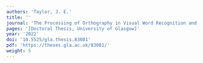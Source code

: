 ```yaml
---
authors: 'Taylor, J. E.'
title: ''
journal: 'The Processing of Orthography in Visual Word Recognition and its Sensitivity to Top-Down Modulation [PhD]'
pages: '[Doctoral Thesis, University of Glasgow]'
year: '2022'
doi: '10.5525/gla.thesis.83081'
pdf: 'https://theses.gla.ac.uk/83081/'
weight: 5
---
```

